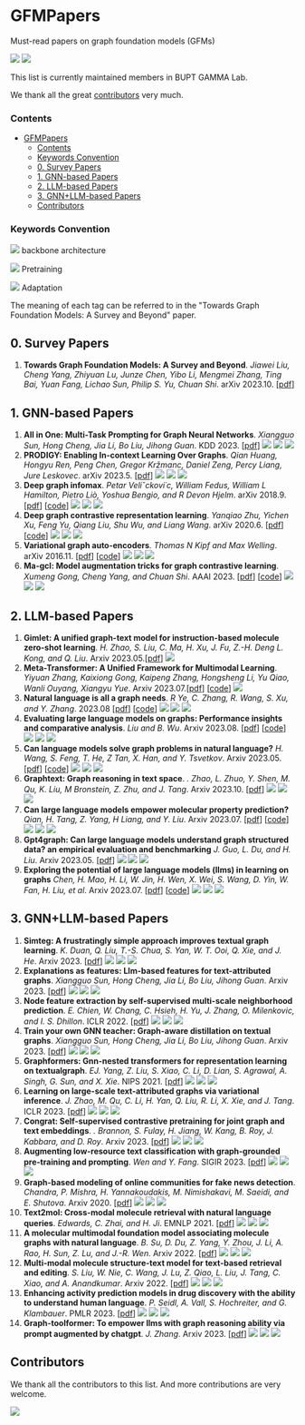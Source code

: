 # GFMPapers

Must-read papers on graph foundation models (GFMs)

![](https://img.shields.io/github/last-commit/BUPT-GAMMA/GFMpapers?color=blue) ![](https://img.shields.io/badge/PRs-Welcome-red) 

This list is currently maintained members in BUPT GAMMA Lab. 

We thank all the great [contributors](#contributors) very much.

### Contents

- [GFMPapers](#gfmpapers)
    - [Contents](#contents)
    - [Keywords Convention](#keywords-convention)
  - [0. Survey Papers](#0-survey-papers)
  - [1. GNN-based Papers](#1-gnn-based-papers)
  - [2. LLM-based Papers](#2-llm-based-papers)
  - [3. GNN+LLM-based Papers](#3-gnnllm-based-papers)
  - [Contributors](#contributors)


### Keywords Convention

![](https://img.shields.io/badge/xxx-DCE7F1) backbone architecture

![](https://img.shields.io/badge/yyy-EAD8D9) Pretraining

![](https://img.shields.io/badge/zzz-D8D0E1) Adaptation

The meaning of each tag can be referred to in the "Towards Graph Foundation Models: A Survey and Beyond" paper.

## 0. Survey Papers
1. **Towards Graph Foundation Models: A Survey and Beyond**. *Jiawei Liu, Cheng Yang, Zhiyuan Lu, Junze Chen, Yibo Li, Mengmei Zhang, Ting Bai, Yuan Fang, Lichao Sun, Philip S. Yu, Chuan Shi*. arXiv 2023.10. [[pdf](https://arxiv.org/pdf/2310.11829.pdf)]


## 1. GNN-based Papers

1. **All in One: Multi-Task Prompting for Graph Neural Networks**. *Xiangguo Sun, Hong Cheng, Jia Li, Bo Liu, Jihong Guan*. KDD 2023. [[pdf](https://www.researchgate.net/profile/Jia-Li-127/publication/371608827_All_in_One_Multi-Task_Prompting_for_Graph_Neural_Networks/links/648c2270c41fb852dd0a4f62/All-in-One-Multi-Task-Prompting-for-Graph-Neural-Networks.pdf)] ![](https://img.shields.io/badge/GCN/GAT/Graph_Transformer-DCE7F1) ![](https://img.shields.io/badge/Same--Scale_CL-EAD8D9)  ![](https://img.shields.io/badge/Prompt--Tuning-D8D0E1)
1. **PRODIGY: Enabling In-context Learning Over Graphs**. *Qian Huang, Hongyu Ren, Peng Chen, Gregor Kržmanc, Daniel Zeng, Percy Liang, Jure Leskovec*. arXiv 2023.5. [[pdf](https://arxiv.org/pdf/2305.12600.pdf)] ![](https://img.shields.io/badge/GCN/GAT-DCE7F1) ![](https://img.shields.io/badge/Graph_Reconstruction/Supervised-EAD8D9)  ![](https://img.shields.io/badge/Prompt--Tuning-D8D0E1)
1. **Deep graph infomax**. *Petar Veliˇckovi´c, William Fedus, William L Hamilton, Pietro Liò, Yoshua Bengio, and R Devon Hjelm*. arXiv 2018.9. [[pdf](https://arxiv.org/pdf/1809.10341)] [[code](https://github.com/PetarV-/DGI)] ![](https://img.shields.io/badge/GCN-DCE7F1) ![](https://img.shields.io/badge/Graph_Reconstruction/Cross--Scale_CL-EAD8D9)  ![](https://img.shields.io/badge/Parameter--Efficient_FT-D8D0E1)
1. **Deep graph contrastive representation learning**. *Yanqiao Zhu, Yichen Xu, Feng Yu, Qiang Liu, Shu Wu, and Liang Wang*. arXiv 2020.6. [[pdf](https://arxiv.org/pdf/2006.04131.pdf)] [[code](https://github.com/CRIPAC-DIG/GRACE)] ![](https://img.shields.io/badge/GCN-DCE7F1) ![](https://img.shields.io/badge/Graph_Reconstruction/Same--Scale_CL-EAD8D9)  ![](https://img.shields.io/badge/Vanilla_FT-D8D0E1)
1. **Variational graph auto-encoders**. *Thomas N Kipf and Max Welling*. arXiv 2016.11. [[pdf](https://arxiv.org/pdf/1611.07308.pdf)] [[code](https://github.com/tkipf/gae)] ![](https://img.shields.io/badge/GCN-DCE7F1) ![](https://img.shields.io/badge/Graph_Reconstruction/Graph_Reconstruction/Property_Prediction-EAD8D9)  ![](https://img.shields.io/badge/Vanilla_FT-D8D0E1)
1. **Ma-gcl: Model augmentation tricks for graph contrastive learning**. *Xumeng Gong, Cheng Yang, and Chuan Shi*. AAAI 2023. [[pdf](https://ojs.aaai.org/index.php/AAAI/article/download/25547/25319)] [[code](https://github.com/GXM1141/MA-GCL)] ![](https://img.shields.io/badge/GCN-DCE7F1) ![](https://img.shields.io/badge/Same--Scale_CL-EAD8D9)  ![](https://img.shields.io/badge/Vanilla_FT-D8D0E1)


## 2. LLM-based Papers

1. **Gimlet: A unified graph-text model for instruction-based molecule zero-shot learning**. *H. Zhao, S. Liu, C. Ma, H. Xu, J. Fu, Z.-H. Deng L. Kong, and Q. Liu*. Arxiv 2023.05.[[pdf](https://scholar.google.com/scholar_url?url=https://www.biorxiv.org/content/biorxiv/early/2023/06/01/2023.05.30.542904.full.pdf&hl=zh-CN&sa=T&oi=gsb-gga&ct=res&cd=0&d=8390578571473859304&ei=8QRCZbaEHIz5yATYnbjoDQ&scisig=AFWwaebONdO5ia5yjK3p4wA-pOf1)] ![](https://img.shields.io/badge/transformer-DCE7F1)
2. **Meta-Transformer: A Unified Framework for Multimodal Learning**. *Yiyuan Zhang, Kaixiong Gong, Kaipeng Zhang, Hongsheng Li, Yu Qiao, Wanli Ouyang, Xiangyu Yue*. Arxiv 2023.07.[[pdf](https://scholar.google.com/scholar_url?url=https://arxiv.org/pdf/2307.10802&hl=zh-CN&sa=T&oi=gsb-gga&ct=res&cd=0&d=11077145075852511910&ei=cgZCZZG8AcaKywSmq6XgCw&scisig=AFWwaeaAZA6AHtPdRvX0JnyNhv1F)] [[code](https://github.com/invictus717/MetaTransformer)] ![](https://img.shields.io/badge/transformer-DCE7F1)
3. **Natural language is all a graph needs**. *R Ye, C. Zhang, R. Wang, S. Xu, and Y. Zhang*. 2023.08 [[pdf](https://scholar.google.com/scholar_url?url=https://arxiv.org/pdf/2308.07134&hl=zh-CN&sa=T&oi=gsb-gga&ct=res&cd=0&d=14935989239849530960&ei=WgdCZbaJFtqk6rQPkv-skA8&scisig=AFWwaeZJKMJktGJOJmeusMs1l5k1)] [[code](https://github.com/agiresearch/InstructGLM)] ![](https://img.shields.io/badge/Graph_to_token_+_Flan_T5,LLaMA-DCE7F1) ![](https://img.shields.io/badge/MLM,LM-EAD8D9) ![](https://img.shields.io/badge/Manual_Prompt_Tuning-D8D0E1) 
4. **Evaluating large language models on graphs: Performance insights and comparative analysis**. *Liu and B. Wu*. Arxiv 2023.08. [[pdf](https://scholar.google.com/scholar_url?url=https://arxiv.org/pdf/2308.11224&hl=zh-CN&sa=T&oi=gsb-gga&ct=res&cd=0&d=13367291863109264530&ei=JQlCZcecFqKQ6rQPwPS0qAw&scisig=AFWwaebcL4UoKZKs-b3HfIKmzeoB)] [[code](https://github.com/ayame1006/llmtograph)] ![](https://img.shields.io/badge/Graph_to_text_+_GPTs,Vicuna-DCE7F1) ![](https://img.shields.io/badge/LM-EAD8D9) ![](https://img.shields.io/badge/Manual_Prompt_Tuning-D8D0E1)
5. **Can language models solve graph problems in natural language?** *H. Wang, S. Feng, T. He, Z Tan, X. Han, and Y. Tsvetkov*. Arxiv 2023.05. [[pdf](https://scholar.google.com/scholar_url?url=https://arxiv.org/pdf/2305.10037&hl=zh-CN&sa=T&oi=gsb-gga&ct=res&cd=0&d=10660384245119063422&ei=UgpCZeaYLKKQ6rQPwPS0qAw&scisig=AFWwaeb83Q4qbndJ3rQeda6SsHVD)] [[code](https://github.com/arthur-heng/nlgraph)] ![](https://img.shields.io/badge/Graph_to_text_+_GPTs-DCE7F1) ![](https://img.shields.io/badge/LM-EAD8D9) ![](https://img.shields.io/badge/Manual_Prompt_Tuning-D8D0E1)
6. **Graphtext: Graph reasoning in text space**. *. Zhao, L. Zhuo, Y. Shen, M. Qu, K. Liu, M Bronstein, Z. Zhu, and J. Tang*. Arxiv 2023.10. [[pdf](https://arxiv.org/pdf/2310.01089.pdf)] ![](https://img.shields.io/badge/Graph_to_text_+_GPTs-DCE7F1) ![](https://img.shields.io/badge/LM-EAD8D9) ![](https://img.shields.io/badge/Manual_Prompt_Tuning-D8D0E1)
7. **Can large language models empower molecular property prediction?** *Qian, H. Tang, Z. Yang, H Liang, and Y. Liu*. Arxiv 2023.07. [[pdf](https://arxiv.org/pdf/2307.07443.pdf)] [[code](https://github.com/chnq/llm4mol)] ![](https://img.shields.io/badge/Graph_to_text_+_GPTs-DCE7F1) ![](https://img.shields.io/badge/LM-EAD8D9) ![](https://img.shields.io/badge/Manual_Prompt_Tuning-D8D0E1)
8. **Gpt4graph: Can large language models understand graph structured data? an empirical evaluation and benchmarking** *J. Guo, L. Du, and H. Liu*. Arxiv 2023.05. [[pdf](https://arxiv.org/pdf/2305.15066.pdf)] ![](https://img.shields.io/badge/Graph_to_text_+_GPT_3-DCE7F1) ![](https://img.shields.io/badge/LM-EAD8D9) ![](https://img.shields.io/badge/Manual_Prompt_Tuning_+_Automatic_Prompt_Tuning-D8D0E1)
9. **Exploring the potential of large language models (llms) in learning on graphs** *Chen, H. Mao, H. Li, W. Jin, H. Wen, X. Wei, S. Wang, D. Yin, W. Fan, H. Liu, et al*. Arxiv 2023.07. [[pdf](https://arxiv.org/pdf/2307.03393.pdf)] [[code](https://github.com/CurryTang/Graph-LLM)] ![](https://img.shields.io/badge/Graph_to_text_+_Bert,sBert,LLaMa,GPTs-DCE7F1) ![](https://img.shields.io/badge/LM,MLM-EAD8D9) ![](https://img.shields.io/badge/Manual_Prompt_Tuning_+_Automatic_Prompt_Tuning-D8D0E1)

## 3. GNN+LLM-based Papers
1. **Simteg: A frustratingly simple approach improves
textual graph learning**. *K. Duan, Q. Liu, T.-S. Chua, S. Yan, W. T. Ooi, Q. Xie, and
J. He*. Arxiv 2023. [[pdf](https://arxiv.org/pdf/2308.02565.pdf)] ![](https://img.shields.io/badge/GNN--centric-DCE7F1) ![](https://img.shields.io/badge/MLM,TTCL-EAD8D9)  ![](https://img.shields.io/badge/Parameter--EfficientFT-D8D0E1)
1. **Explanations as features: Llm-based features for text-attributed graphs**. *Xiangguo Sun, Hong Cheng, Jia Li, Bo Liu, Jihong Guan*. Arxiv 2023. [[pdf](https://arxiv.org/pdf/2305.19523.pdf)] ![](https://img.shields.io/badge/GNN--centric-DCE7F1) ![](https://img.shields.io/badge/LM-EAD8D9)  ![](https://img.shields.io/badge/Tuning--free_Prompting+Parameter--Efficient_FT-D8D0E1)
1. **Node feature extraction by self-supervised multi-scale neighborhood prediction**. *E. Chien, W. Chang, C. Hsieh, H. Yu, J. Zhang,
O. Milenkovic, and I. S. Dhillon*. ICLR 2022. [[pdf](https://arxiv.org/pdf/2111.00064.pdf)] ![](https://img.shields.io/badge/GNN--centric-DCE7F1) ![](https://img.shields.io/badge/MLM-EAD8D9)  ![](https://img.shields.io/badge/vanillal--FT-D8D0E1)
1. **Train your own GNN teacher: Graph-aware distillation on textual graphs**. *Xiangguo Sun, Hong Cheng, Jia Li, Bo Liu, Jihong Guan*. Arxiv 2023. [[pdf](https://arxiv.org/pdf/2304.10668.pdf)] ![](https://img.shields.io/badge/GNN--centric-DCE7F1) ![](https://img.shields.io/badge/MLM-EAD8D9)  ![](https://img.shields.io/badge/Parameter--Efficient_FT-D8D0E1)
1. **Graphformers: Gnn-nested transformers for representation learning on textualgraph**. *EJ. Yang, Z. Liu, S. Xiao, C. Li, D. Lian, S. Agrawal, A. Singh, G. Sun, and X. Xie*. NIPS 2021. [[pdf](https://proceedings.neurips.cc/paper_files/paper/2021/file/f18a6d1cde4b205199de8729a6637b42-Paper.pdf)] ![](https://img.shields.io/badge/Symmetric-DCE7F1) ![](https://img.shields.io/badge/MLM-EAD8D9)  ![](https://img.shields.io/badge/Vanilla--FT-D8D0E1)
1. **Learning on large-scale text-attributed graphs via variational inference**. *J. Zhao, M. Qu, C. Li, H. Yan, Q. Liu, R. Li, X. Xie, and
J. Tang*. ICLR 2023. [[pdf](https://arxiv.org/pdf/2210.14709.pdf)] ![](https://img.shields.io/badge/Symmetric-DCE7F1) ![](https://img.shields.io/badge/MLM-EAD8D9)  ![](https://img.shields.io/badge/Vanilla_FT-D8D0E1)
1. **Congrat: Self-supervised contrastive pretraining for joint graph and text embeddings**. *. Brannon, S. Fulay, H. Jiang, W. Kang, B. Roy, J. Kabbara, and D. Roy*. Arxiv 2023. [[pdf](https://arxiv.org/pdf/2305.14321.pdf)] ![](https://img.shields.io/badge/Symmetric-DCE7F1) ![](https://img.shields.io/badge/MLM+GTCL-EAD8D9)  ![](https://img.shields.io/badge/Parameter--Efficient_FT-D8D0E1)
1. **Augmenting low-resource text classification with graph-grounded pre-training and prompting**. *Wen and Y. Fang*. SIGIR 2023. [[pdf](https://arxiv.org/pdf/2305.03324.pdf)] ![](https://img.shields.io/badge/Symmetric-DCE7F1) ![](https://img.shields.io/badge/GTCL-EAD8D9)  ![](https://img.shields.io/badge/Prompt--Tuning-D8D0E1)
1. **Graph-based modeling of online communities for fake news detection**. *Chandra, P. Mishra, H. Yannakoudakis, M. Nimishakavi,
M. Saeidi, and E. Shutova*. Arxiv 2020. [[pdf](hhttps://arxiv.org/pdf/2008.06274.pdf)] ![](https://img.shields.io/badge/Symmetric-DCE7F1) ![](https://img.shields.io/badge/MLM-EAD8D9)  ![](https://img.shields.io/badge/Parameter--Efficient_FT-D8D0E1)
1. **Text2mol: Cross-modal molecule retrieval with natural language queries**. *Edwards, C. Zhai, and H. Ji*. EMNLP 2021. [[pdf](https://aclanthology.org/2021.emnlp-main.47.pdf)] ![](https://img.shields.io/badge/Symmetric-DCE7F1) ![](https://img.shields.io/badge/MLM+GTC-EAD8D9)  ![](https://img.shields.io/badge/Parameter--Efficient_FT-D8D0E1)
1. **A molecular multimodal foundation model associating molecule graphs with natural language**. *B. Su, D. Du, Z. Yang, Y. Zhou, J. Li, A. Rao, H. Sun, Z. Lu, and J.-R. Wen*. Arxiv 2022. [[pdf](https://arxiv.org/pdf/2209.05481.pdf)] ![](https://img.shields.io/badge/Symmetric-DCE7F1) ![](https://img.shields.io/badge/MLM+GTC-EAD8D9)  ![](https://img.shields.io/badge/Parameter--Efficient_FT-D8D0E1)
1. **Multi-modal molecule structure-text model for text-based retrieval and editing**. *S. Liu, W. Nie, C. Wang, J. Lu, Z. Qiao, L. Liu, J. Tang, C. Xiao, and A. Anandkumar*. Arxiv 2022. [[pdf](https://arxiv.org/pdf/2212.10789.pdf)] ![](https://img.shields.io/badge/Symmetric-DCE7F1) ![](https://img.shields.io/badge/MLM+GTC-EAD8D9)  ![](https://img.shields.io/badge/Parameter--Efficient_FT-D8D0E1)
1. **Enhancing activity prediction models in drug discovery with the ability to understand human language**. *P. Seidl, A. Vall, S. Hochreiter, and G. Klambauer*. PMLR 2023. [[pdf](https://arxiv.org/pdf/2303.03363.pdf)] ![](https://img.shields.io/badge/Symmetric-DCE7F1) ![](https://img.shields.io/badge/MLM+GTCL-EAD8D9)  ![](https://img.shields.io/badge/Parameter--Efficient_FT-D8D0E1)
1. **Graph-toolformer: To empower llms with graph reasoning ability via prompt augmented by chatgpt**. *J. Zhang*. Arxiv 2023. [[pdf](https://arxiv.org/pdf/2304.11116.pdf)] ![](https://img.shields.io/badge/LLM--centric-DCE7F1) ![](https://img.shields.io/badge/LM-EAD8D9)  ![](https://img.shields.io/badge/Tuning--free_Prompting+Vanilla_FT-D8D0E1)




## Contributors

We thank all the contributors to this list. And more contributions are very welcome.

<a href="https://github.com/BUPT-GAMMA/GFMpapers/graphs/contributors">
  <img src="https://contrib.rocks/image?repo=BUPT-GAMMA/GFMpapers" />
</a>

